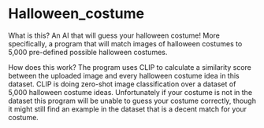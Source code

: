 # Halloween_costume

What is this?
An AI that will guess your halloween costume! More specifically, a program that will match images of halloween costumes to 5,000 pre-defined possible halloween costumes.

How does this work?
The program uses CLIP to calculate a similarity score between the uploaded image and every halloween costume idea in this dataset. CLIP is doing zero-shot image classification over a dataset of 5,000 halloween costume ideas. Unfortunately if your costume is not in the dataset this program will be unable to guess your costume correctly, though it might still find an example in the dataset that is a decent match for your costume.
